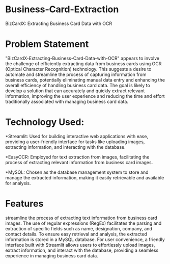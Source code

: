 # Business-Card-Extraction
BizCardX: Extracting Business Card Data with OCR

# Problem Statement

"BizCardX-Extracting-Business-Card-Data-with-OCR" appears to involve the challenge of efficiently extracting data from business cards using OCR (Optical Character Recognition) technology. This suggests a desire to automate and streamline the process of capturing information from business cards, potentially eliminating manual data entry and enhancing the overall efficiency of handling business card data. The goal is likely to develop a solution that can accurately and quickly extract relevant information, improving the user experience and reducing the time and effort traditionally associated with managing business card data.

# Technology  Used:

*Streamlit: Used for building interactive web applications with ease, providing a user-friendly interface for tasks like uploading images, extracting information, and interacting with the database.

*EasyOCR: Employed for text extraction from images, facilitating the process of extracting relevant information from business card images.

*MySQL: Chosen as the database management system to store and manage the extracted information, making it easily retrievable and available for analysis.

# Features

streamline the process of extracting text information from business card images.
The use of regular expressions (RegEx) facilitates the parsing and extraction of specific fields such as name, designation, company, and contact details.
To ensure easy retrieval and analysis, the extracted information is stored in a MySQL database.
For user convenience, a friendly interface built with Streamlit allows users to effortlessly upload images, extract information, and interact with the database, providing a seamless experience in managing business card data.
